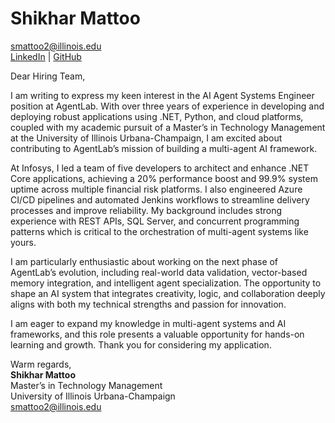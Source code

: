 # Shikhar Mattoo

[smattoo2@illinois.edu](mailto:smattoo2@illinois.edu)  
[LinkedIn](https://www.linkedin.com/in/shikhar-mattoo/) | [GitHub](https://github.com/shikhar-jan16)

Dear Hiring Team,

I am writing to express my keen interest in the AI Agent Systems Engineer position at AgentLab. With over three years of experience in developing and deploying robust applications using .NET, Python, and cloud platforms, coupled with my academic pursuit of a Master’s in Technology Management at the University of Illinois Urbana-Champaign, I am excited about contributing to AgentLab’s mission of building a multi-agent AI framework.

At Infosys, I led a team of five developers to architect and enhance .NET Core applications, achieving a 20% performance boost and 99.9% system uptime across multiple financial risk platforms. I also engineered Azure CI/CD pipelines and automated Jenkins workflows to streamline delivery processes and improve reliability. My background includes strong experience with REST APIs, SQL Server, and concurrent programming patterns which is critical to the orchestration of multi-agent systems like yours.

I am particularly enthusiastic about working on the next phase of AgentLab’s evolution, including real-world data validation, vector-based memory integration, and intelligent agent specialization. The opportunity to shape an AI system that integrates creativity, logic, and collaboration deeply aligns with both my technical strengths and passion for innovation.

I am eager to expand my knowledge in multi-agent systems and AI frameworks, and this role presents a valuable opportunity for hands-on learning and growth. Thank you for considering my application.

Warm regards,  
**Shikhar Mattoo**  
Master’s in Technology Management  
University of Illinois Urbana-Champaign  
[smattoo2@illinois.edu](mailto:smattoo2@illinois.edu)
